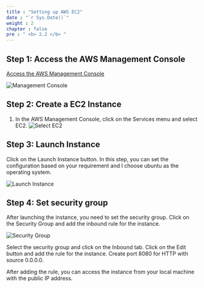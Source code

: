 ```yaml
---
title : "Setting up AWS EC2"
date : "`r Sys.Date()`"
weight : 2
chapter : false
pre : " <b> 2.2 </b> "
---
```

Step 1: Access the AWS Management Console
-----------------------------------------
[Access the AWS Management Console](https://console.aws.amazon.com/)

![Management Console](/images/2.prerequisite/console.png)

Step 2: Create a EC2 Instance
-----------------------------
1. In the AWS Management Console, click on the Services menu and select EC2.
![Select EC2](/images/2.prerequisite/image14.png)

Step 3: Launch Instance
-----------------------
Click on the Launch Instance button. In this step, you can set the configuration based on your requirement and I choose ubuntu as the operating system.

![Launch Instance](/images/2.prerequisite/image15.png)

Step 4: Set security group
--------------------------
After launching the instance, you need to set the security group. Click on the Security Group and add the inbound rule for the instance.

![Security Group](/images/2.prerequisite/image16.png)

Select the security group and click on the Inbound tab. Click on the Edit button and add the rule for the instance.
Create port 8080 for HTTP with source 0.0.0.0.

After adding the rule, you can access the instance from your local machine with the public IP address.
